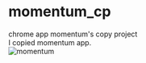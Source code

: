# momentum_cp
chrome app momentum's copy project<br>
I copied momentum app. <br>
![momentum](https://user-images.githubusercontent.com/70016523/104984187-97c43080-5a51-11eb-8b2d-076f57593810.PNG)
